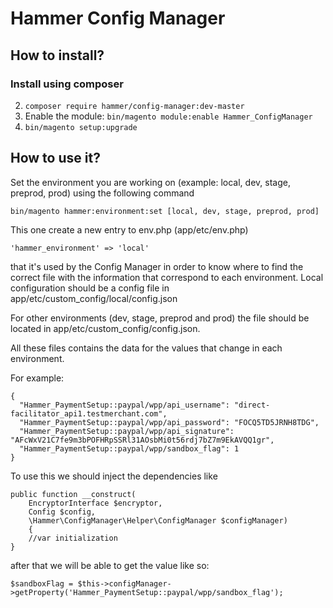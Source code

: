 # Hammer Config Manager

## How to install?

### Install using composer

2. `composer require hammer/config-manager:dev-master`
3. Enable the module: `bin/magento module:enable Hammer_ConfigManager`
4. `bin/magento setup:upgrade`

## How to use it?

Set the environment you are working on (example: local, dev, stage, preprod, prod) using the following command

`bin/magento hammer:environment:set [local, dev, stage, preprod, prod]`

This one create a new entry to env.php (app/etc/env.php)

`'hammer_environment' => 'local'`

that it's used by the Config Manager in order to know where to find the correct file with the information that correspond to each environment. Local configuration should be a config file in app/etc/custom_config/local/config.json

For other environments (dev, stage, preprod and prod) the file should be located in app/etc/custom_config/config.json.

All these files contains the data for the values that change in each environment.

For example:

```
{
  "Hammer_PaymentSetup::paypal/wpp/api_username": "direct-facilitator_api1.testmerchant.com",
  "Hammer_PaymentSetup::paypal/wpp/api_password": "FOCQ5TD5JRNH8TDG",
  "Hammer_PaymentSetup::paypal/wpp/api_signature": "AFcWxV21C7fe9m3bPOFHRpSSRl31AOsbMi0t56rdj7bZ7m9EkAVQQ1gr",
  "Hammer_PaymentSetup::paypal/wpp/sandbox_flag": 1
}
```

To use this we should inject the dependencies like

```
public function __construct(
    EncryptorInterface $encryptor,
    Config $config,
    \Hammer\ConfigManager\Helper\ConfigManager $configManager)
    {
    //var initialization
}
```

after that we will be able to get the value like so:

`$sandboxFlag = $this->configManager->getProperty('Hammer_PaymentSetup::paypal/wpp/sandbox_flag');`
